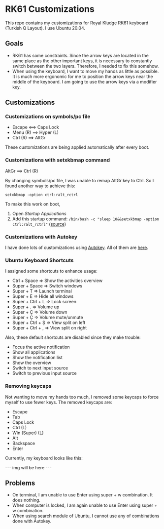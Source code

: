 # RK61 Customizations

This repo contains my customizations for Royal Kludge RK61 keyboard (Turkish Q Layout). I use Ubuntu 20.04.

## Goals
- RK61 has some constraints. Since the arrow keys are located in the same place as the other important keys, it is necessary to constantly switch between the two layers. Therefore, I needed to fix this somehow.
- When using the keyboard, I want to move my hands as little as possible. It is much more ergonomic for me to position the arrow keys near the middle of the keyboard. I am going to use the arrow keys via a modifier key.

## Customizations

### Customizations on symbols/pc file
- Escape <==> Caps Lock
- Menu (R) ==> Hyper (L)
- Ctrl (R) ==> AltGr

These customizations are being applied automatically after every boot.

### Customizations with setxkbmap command

AltGr ==> Ctrl (R)

By changing symbols/pc file, I was unable to remap AltGr key to Ctrl. So I found another way to achieve this:

`setxkbmap -option ctrl:ralt_rctrl`

To make this work on boot,
1. Open _Startup Applications_
2. Add this startup command: `/bin/bash -c "sleep 10&&setxkbmap -option ctrl:ralt_rctrl"`
([source](https://unix.stackexchange.com/questions/273735/how-to-make-xkb-settings-stick-after-restart))


### Customizations with Autokey

I have done lots of customizations using [Autokey](https://github.com/autokey/autoke,y). All of them are [here](link).


### Ubuntu Keyboard Shortcuts

I assigned some shortcuts to enhance usage:

- Ctrl + Space => Show the activities overview
- Super + Space => Switch windows
- Super + T => Launch terminal
- Super + E => Hide all windows
- Super + Ctrl + L => Lock screen
- Super + . => Volume up
- Super + Ç => Volume down
- Super + Ç => Volume mute/unmute
- Super + Ctrl + Ş => View split on left
- Super + Ctrl + , => View split on right

Also, these default shortcuts are disabled since they make trouble:

- Focus the active notification
- Show all applications
- Show the notification list
- Show the overview
- Switch to next input source
- Switch to previous input source

### Removing keycaps

Not wanting to move my hands too much, I removed some keycaps to force myself to use fewer keys. The removed keycaps are:

- Escape
- Tab
- Caps Lock
- Ctrl (L)
- Win (Super) (L)
- Alt
- Backspace
- Enter

Currently, my keyboard looks like this:

--- img will be here ---

## Problems

- On terminal, I am unable to use Enter using super + w combination. It does nothing.
- When computer is locked, I am again unable to use Enter using super + w combination.
- When using search module of Ubuntu, I cannot use any of combinations done with Autokey.